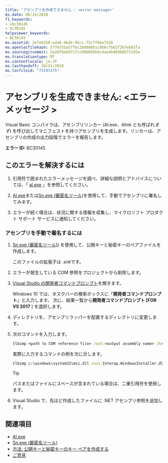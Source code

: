 ```yaml
---
title: 'アセンブリを作成できません : <error message>'
ms.date: 08/14/2018
f1_keywords:
- vbc30145
- bc30145
helpviewer_keywords:
- BC30145
ms.assetid: 2e7eb2b9-eda6-4bdb-95cc-72c7f0be7528
ms.openlocfilehash: 5776755a57fbc2b0086b1c9b6cfbb2f2b7eb03fa
ms.sourcegitcommit: 5a28f8eb071fcc09b045b0c4ae4b96898673192e
ms.translationtype: MT
ms.contentlocale: ja-JP
ms.lasthandoff: 10/31/2019
ms.locfileid: "73197275"
---
```

# <a name="unable-to-emit-assembly-error-message"></a>アセンブリを生成できません: \<エラーメッセージ >

Visual Basic コンパイラは、アセンブリリンカー (Al.exe、Alink とも呼ばれ*ます*) を呼び出してマニフェストを持つアセンブリを生成します。リンカーは、アセンブリの作成の出力段階でエラーを報告します。

**エラー ID:** BC30145

## <a name="to-correct-this-error"></a>このエラーを解決するには

1. 引用符で囲まれたエラーメッセージを調べ、詳細な説明とアドバイスについては、「 [al.exe](../../../framework/tools/al-exe-assembly-linker.md) 」を参照してください。

2. [Al.exe](../../../framework/tools/al-exe-assembly-linker.md)または[Sn.exe (厳密名ツール)](../../../framework/tools/sn-exe-strong-name-tool.md)を使用して、手動でアセンブリに署名してみます。

3. エラーが続く場合は、状況に関する情報を収集し、マイクロソフト プロダクト サポート サービスに通知してください。

### <a name="to-sign-the-assembly-manually"></a>アセンブリを手動で署名するには

1. [Sn.exe (厳密名ツール)](../../../framework/tools/sn-exe-strong-name-tool.md)) を使用して、公開キーと秘密キーのペアファイルを作成します。

   このファイルの拡張子は *.snk*です。

2. エラーが発生している COM 参照をプロジェクトから削除します。

3. [Visual Studio の開発者コマンドプロンプト](../../../framework/tools/developer-command-prompt-for-vs.md)を開きます。

   Windows 10 では、タスクバーの検索ボックスに「**開発者コマンドプロンプト**」と入力します。 次に、結果一覧から**開発者コマンドプロンプト [FOR VS 2017** ] を選択します。

4. ディレクトリを、アセンブリラッパーを配置するディレクトリに変更します。

5. 次のコマンドを入力します。

    ```cmd
    tlbimp <path to COM reference file> /out:<output assembly name> /keyfile:<path to .snk file>
    ```

   実際に入力するコマンドの例を次に示します。

    ```cmd
    tlbimp c:\windows\system32\msi.dll /out:Interop.WindowsInstaller.dll /keyfile:"c:\documents and settings\mykey.snk"
    ```

   > [!TIP]
   > パスまたはファイルにスペースが含まれている場合は、二重引用符を使用します。

6. Visual Studio で、先ほど作成したファイルに .NET アセンブリ参照を追加します。

## <a name="see-also"></a>関連項目

- [Al.exe](../../../framework/tools/al-exe-assembly-linker.md)
- [Sn.exe (厳密名ツール)](../../../framework/tools/sn-exe-strong-name-tool.md)
- [方法: 公開キーと秘密キーのキー ペアを作成する](../../../standard/assembly/create-public-private-key-pair.md)
- [ご意見](/visualstudio/ide/feedback-options)
